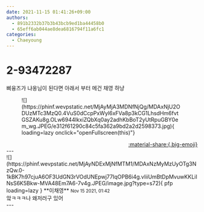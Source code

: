 ```yaml
---
date: 2021-11-15 01:41:26+09:00
authors:
  - 891b2332b37b3b43bcb9ed1ba44458b0
  - 65eff6ab044ae8dea6816794f11a6fc1
categories:
  - Chaeyoung
---
```


# 2-93472287

<div class="post-container" markdown="1">
<div class="content-container md-sidebar__scrollwrap" markdown="1">

삐융즈가 냐옹님이 된다면 아래서 부터 메건 채영 하냥
<figure markdown="1">
![](https://phinf.wevpstatic.net/MjAyMjA3MDNfNjQg/MDAxNjU2ODUzMTc3MzQ0.4VuS0dCcpPxWyl6xFVa8p3kCG1LhsdHm6fvtGSZAKu8g.OLw6944lkxiZQbXq0ay2adhKbBoT2yUtRpuGBY0em_wg.JPEG/e312f61290c84c5fa362a9bd2a2d2598373.jpg){ loading=lazy onclick="openFullscreen(this)"}
</figure>


</div>
</div>

<div style="text-align: right;" markdown="1">
<a href="https://weverse.io/fromis9/fanpost/2-93472287" style="text-align: right;">:material-share:{.big-emoji}</a>
</div>
---

<div class="comments-container md-sidebar__scrollwrap" markdown="1">
<div class="comment" markdown="1">
<div class='id-container' markdown="1">
![](https://phinf.wevpstatic.net/MjAyNDExMjNfMTM1/MDAxNzMyMzUyOTg3NzQw.0-1kBK7h97cjuA6OF3UdGN3rVOdUNEpwj77IqOPB6i4g.vliiUmBtDpMvuwKKLiINsS6K5Bkw-MVA48Em7A6-7v4g.JPEG/image.jpg?type=s72){ pfp loading=lazy }
**<span class="artist">이채영</span>** <small>Nov 15 2021, 01:42</small><br>
</div>
<div class='comment-body' markdown="1">
앜ㅋㅋㅋ나 왜저러구 있어
</div>
</div>
</div>
---
